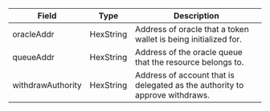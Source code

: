 | Field             | Type      | Description                                                                 |
| ----------------- | --------- | --------------------------------------------------------------------------- |
| oracleAddr        | HexString | Address of oracle that a token wallet is being initialized for.             |
| queueAddr         | HexString | Address of the oracle queue that the resource belongs to.                   |
| withdrawAuthority | HexString | Address of account that is delegated as the authority to approve withdraws. |
